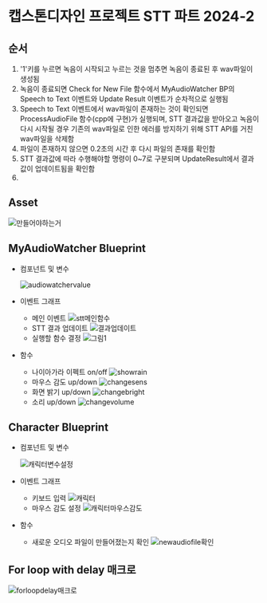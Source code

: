 # 캡스톤디자인 프로젝트 STT 파트 2024-2
## 순서
1. '1'키를 누르면 녹음이 시작되고 누르는 것을 멈추면 녹음이 종료된 후 wav파일이 생성됨
2. 녹음이 종료되면 Check for New File 함수에서 MyAudioWatcher BP의 Speech to Text 이벤트와 Update Result 이벤트가 순차적으로 실행됨
3. Speech to Text 이벤트에서 wav파일이 존재하는 것이 확인되면 ProcessAudioFile 함수(cpp에 구현)가 실행되며, STT 결과값을 받아오고 녹음이 다시 시작될 경우 기존의 wav파일로 인한 에러를 방지하기 위해 STT API를 거친 wav파일을 삭제함
4. 파일이 존재하지 않으면 0.2초의 시간 후 다시 파일의 존재를 확인함
5. STT 결과값에 따라 수행해야할 명령이 0~7로 구분되며 UpdateResult에서 결과값이 업데이트됨을 확인함
6. 

## Asset
![만들어야하는거](https://github.com/user-attachments/assets/911847c1-47fb-480b-a7a9-2cf624c1676a)

## MyAudioWatcher Blueprint
- 컴포넌트 및 변수

  ![audiowatchervalue](https://github.com/user-attachments/assets/3dd34334-acdd-4de9-b986-91edad36285d)
- 이벤트 그래프
  - 메인 이벤트
    ![stt메인함수](https://github.com/user-attachments/assets/7d4f591a-b95d-43d1-9ee0-2242e3ad725f)
  - STT 결과 업데이트
    ![결과업데이트](https://github.com/user-attachments/assets/95b27930-55dc-4af9-8b8a-58059d5e4cd5)
  - 실행할 함수 결정
    ![그림1](https://github.com/user-attachments/assets/06f5fb2a-8fcd-4dc9-9a61-82d1fccc846d)
- 함수
  - 나이아가라 이펙트 on/off
    ![showrain](https://github.com/user-attachments/assets/0728c6c3-3f4c-4f3d-a792-7cfe19a7a314)
  - 마우스 감도 up/down
    ![changesens](https://github.com/user-attachments/assets/d991bfe4-0039-44c6-81ae-68feffc7f2bd)
  - 화면 밝기 up/down
    ![changebright](https://github.com/user-attachments/assets/4a441054-8cc2-44c9-97c9-2f34f24fa801)
  - 소리 up/down
    ![changevolume](https://github.com/user-attachments/assets/906cb25b-350c-45a4-add5-1adee118d700)


## Character Blueprint
- 컴포넌트 및 변수

  ![캐릭터변수설정](https://github.com/user-attachments/assets/6aedca81-9a74-4c29-9f95-d51bccb2191b)
- 이벤트 그래프
  - 키보드 입력
    ![캐릭터](https://github.com/user-attachments/assets/c62fc120-ca96-4267-abfd-8301d2eef101)
  - 마우스 감도 설정
    ![캐릭터마우스감도](https://github.com/user-attachments/assets/5063da9f-2cf4-4f63-aff5-02dbcbb4906e)
- 함수
  - 새로운 오디오 파일이 만들어졌는지 확인
    ![newaudiofile확인](https://github.com/user-attachments/assets/96d5120f-c7ca-4806-8d60-bd882315ef4f)

## For loop with delay 매크로
![forloopdelay매크로](https://github.com/user-attachments/assets/0eb160e7-a866-4c33-9c84-fb6c6e9676c8)
